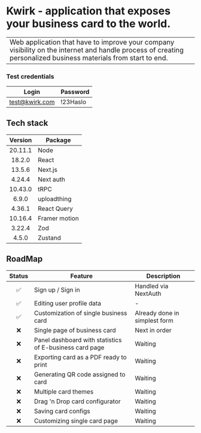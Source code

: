 # Kwirk - application that exposes your business card to the world.

<table>
<tr>
<td style="font-size: 18px">
  Web application that have to improve your company 
visibility on the internet and handle process of creating personalized business materials from start to end.  
</td>
<td>
</tr>
</table>

### Test credentials

|     Login      | Password |
|:--------------:|----------|
| test@kwirk.com | !23Haslo |

## Tech stack

| Version | Package       |
|:-------:|---------------|
| 20.11.1 | Node          | 
| 18.2.0  | React         | 
| 13.5.6  | Next.js       | 
| 4.24.4  | Next auth     | 
| 10.43.0 | tRPC          | 
|  6.9.0  | uploadthing   | 
| 4.36.1  | React Query   | 
| 10.16.4 | Framer motion | 
| 3.22.4  | Zod           | 
|  4.5.0  | Zustand       | 

## RoadMap

| Status | Feature                                                 | Description                   |
|:------:|---------------------------------------------------------|-------------------------------|
|   ✅    | Sign up / Sign in                                       | Handled via NextAuth          |
|   ✅    | Editing user profile data                               | -                             |
|   ✅    | Customization of single business card                   | Already done in simplest form |
|   ❌    | Single page of business card                            | Next in order                 |
|   ❌    | Panel dashboard with statistics of E-business card page | Waiting                       |
|   ❌    | Exporting card as a PDF ready to print                  | Waiting                       |
|   ❌    | Generating QR code assigned to card                     | Waiting                       |
|   ❌    | Multiple card themes                                    | Waiting                       |
|   ❌    | Drag 'n Drop card configurator                          | Waiting                       |
|   ❌    | Saving card configs                                     | Waiting                       |
|   ❌    | Customizing single card page                            | Waiting                       |